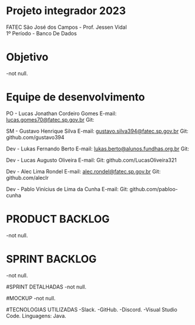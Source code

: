 # Projeto integrador 2023
FATEC São José dos Campos - Prof. Jessen Vidal<br>
1º Período - Banco De Dados

# Objetivo

-not null.

# Equipe de desenvolvimento
PO - Lucas Jonathan Cordeiro Gomes
E-mail: lucas.gomes70@fatec.sp.gov.br
Git: 

SM - Gustavo Henrique Silva
E-mail: gustavo.silva394@fatec.sp.gov.br
Git: github.com/gustavo394

Dev - Lukas Fernando Berto
E-mail: lukas.berto@alunos.fundhas.org.br
Git: 

Dev - Lucas Augusto Oliveira 
E-mail: 
Git: github.com/LucasOliveira321

Dev - Alec Lima Rondel
E-mail: alec.rondel@fatec.sp.gov.br
Git: github.com/aleclr

Dev - Pablo Vinícius de Lima da Cunha
E-mail:
Git: github.com/pabloo-cunha

# PRODUCT BACKLOG
-not null.

# SPRINT BACKLOG
-not null.

#SPRINT DETALHADAS
-not null.

#MOCKUP
-not null.

#TECNOLOGIAS UTILIZADAS
-Slack.
-GitHub.
-Discord.
-Visual Studio Code.
  Linguagens:
    Java.

